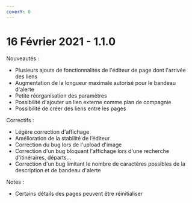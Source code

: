 ```yaml
---
coverY: 0
---
```


# 16 Février 2021 - 1.1.0

Nouveautés :

* Plusieurs ajouts de fonctionnalités de l'éditeur de page dont l'arrivée des liens
* Augmentation de la longueur maximale autorisé pour le bandeau d'alerte
* Petite réorganisation des paramètres
* Possibilité d'ajouter un lien externe comme plan de compagnie
* Possibilité de créer des liens entre les pages

Correctifs :

* Légère correction d'affichage
* Amélioration de la stabilité de l’éditeur
* Correction du bug lors de l'upload d'image
* Correction d'un bug bloquant l'affichage lors d'une recherche d'itinéraires, départs...
* Correction d'un bug limitant le nombre de caractères possibles de la description et de bandeau d'alerte

Notes :

* Certains détails des pages peuvent être réinitialiser
